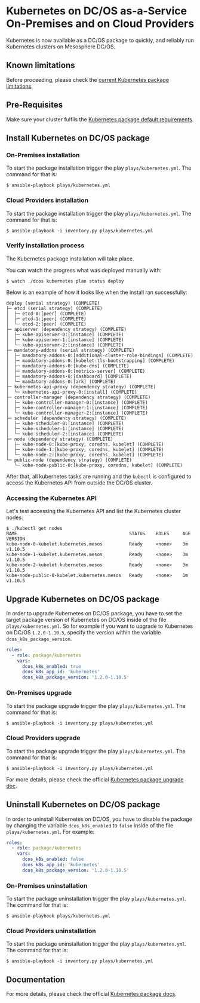 # Kubernetes on DC/OS as-a-Service On-Premises and on Cloud Providers

Kubernetes is now available as a DC/OS package to quickly, and reliably run Kubernetes clusters on Mesosphere DC/OS.

## Known limitations

Before proceeding, please check the [current Kubernetes package limitations](https://docs.mesosphere.com/service-docs/kubernetes/1.2.0-1.10.5/limitations/).

## Pre-Requisites

Make sure your cluster fulfils the [Kubernetes package default requirements](https://docs.mesosphere.com/service-docs/kubernetes/1.2.0-1.10.5/install/#prerequisites/).

## Install Kubernetes on DC/OS package

### On-Premises installation

To start the package installation trigger the play `plays/kubernetes.yml`. The command for that is:

```shell
$ ansible-playbook plays/kubernetes.yml
```

### Cloud Providers installation

To start the package installation trigger the play `plays/kubernetes.yml`. The command for that is:

```shell
$ ansible-playbook -i inventory.py plays/kubernetes.yml
```

### Verify installation process

The Kubernetes package installation will take place.

You can watch the progress what was deployed manually with:

```shell
$ watch ./dcos kubernetes plan status deploy
```

Below is an example of how it looks like when the install ran successfully:

```
deploy (serial strategy) (COMPLETE)
├─ etcd (serial strategy) (COMPLETE)
│  ├─ etcd-0:[peer] (COMPLETE)
│  ├─ etcd-1:[peer] (COMPLETE)
│  └─ etcd-2:[peer] (COMPLETE)
├─ apiserver (dependency strategy) (COMPLETE)
│  ├─ kube-apiserver-0:[instance] (COMPLETE)
│  ├─ kube-apiserver-1:[instance] (COMPLETE)
│  └─ kube-apiserver-2:[instance] (COMPLETE)
├─ mandatory-addons (serial strategy) (COMPLETE)
│  ├─ mandatory-addons-0:[additional-cluster-role-bindings] (COMPLETE)
│  ├─ mandatory-addons-0:[kubelet-tls-bootstrapping] (COMPLETE)
│  ├─ mandatory-addons-0:[kube-dns] (COMPLETE)
│  ├─ mandatory-addons-0:[metrics-server] (COMPLETE)
│  ├─ mandatory-addons-0:[dashboard] (COMPLETE)
│  └─ mandatory-addons-0:[ark] (COMPLETE)
├─ kubernetes-api-proxy (dependency strategy) (COMPLETE)
│  └─ kubernetes-api-proxy-0:[install] (COMPLETE)
├─ controller-manager (dependency strategy) (COMPLETE)
│  ├─ kube-controller-manager-0:[instance] (COMPLETE)
│  ├─ kube-controller-manager-1:[instance] (COMPLETE)
│  └─ kube-controller-manager-2:[instance] (COMPLETE)
├─ scheduler (dependency strategy) (COMPLETE)
│  ├─ kube-scheduler-0:[instance] (COMPLETE)
│  ├─ kube-scheduler-1:[instance] (COMPLETE)
│  └─ kube-scheduler-2:[instance] (COMPLETE)
├─ node (dependency strategy) (COMPLETE)
│  ├─ kube-node-0:[kube-proxy, coredns, kubelet] (COMPLETE)
│  ├─ kube-node-1:[kube-proxy, coredns, kubelet] (COMPLETE)
│  └─ kube-node-2:[kube-proxy, coredns, kubelet] (COMPLETE)
└─ public-node (dependency strategy) (COMPLETE)
   └─ kube-node-public-0:[kube-proxy, coredns, kubelet] (COMPLETE)
```

After that, all kubernetes tasks are running and the `kubectl` is configured to access the Kubernetes API from outside the DC/OS cluster.

### Accessing the Kubernetes API

Let's test accessing the Kubernetes API and list the Kubernetes cluster nodes:

```shell
$ ./kubectl get nodes
NAME                                          STATUS    ROLES     AGE       VERSION
kube-node-0-kubelet.kubernetes.mesos          Ready     <none>    3m        v1.10.5
kube-node-1-kubelet.kubernetes.mesos          Ready     <none>    3m        v1.10.5
kube-node-2-kubelet.kubernetes.mesos          Ready     <none>    3m        v1.10.5
kube-node-public-0-kubelet.kubernetes.mesos   Ready     <none>    1m        v1.10.5
```

## Upgrade Kubernetes on DC/OS package

In order to upgrade Kubernetes on DC/OS package, you have to set the target package version of Kubernetes on DC/OS inside of the file `plays/kubernetes.yml`. So for example if you want to upgrade to Kubernetes on DC/OS `1.2.0-1.10.5`, specify the version within the variable `dcos_k8s_package_version`.

```yaml
roles:
  - role: package/kubernetes
    vars:
      dcos_k8s_enabled: true
      dcos_k8s_app_id: 'kubernetes'
      dcos_k8s_package_version: '1.2.0-1.10.5'
```

### On-Premises upgrade

To start the package upgrade trigger the play `plays/kubernetes.yml`. The command for that is:

```shell
$ ansible-playbook -i inventory.py plays/kubernetes.yml
```

### Cloud Providers upgrade

To start the package upgrade trigger the play `plays/kubernetes.yml`. The command for that is:

```shell
$ ansible-playbook -i inventory.py plays/kubernetes.yml
```

For more details, please check the official [Kubernetes package upgrade doc](https://docs.mesosphere.com/services/kubernetes/1.2.0-1.10.5/upgrade/#updating-the-package-version).

## Uninstall Kubernetes on DC/OS package

In order to uninstall Kubernetes on DC/OS, you have to disable the package by changing the variable `dcos_k8s_enabled` to `false` inside of the file `plays/kubernetes.yml`. For example:

```yaml
roles:
  - role: package/kubernetes
    vars:
      dcos_k8s_enabled: false
      dcos_k8s_app_id: 'kubernetes'
      dcos_k8s_package_version: '1.2.0-1.10.5'
```

### On-Premises uninstallation

To start the package uninstallation trigger the play `plays/kubernetes.yml`. The command for that is:

```shell
$ ansible-playbook plays/kubernetes.yml
```

### Cloud Providers uninstallation

To start the package uninstallation trigger the play `plays/kubernetes.yml`. The command for that is:

```shell
$ ansible-playbook -i inventory.py plays/kubernetes.yml
```

## Documentation

For more details, please check the official [Kubernetes package docs](https://docs.mesosphere.com/service-docs/kubernetes/1.2.0-1.10.5).
